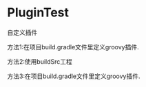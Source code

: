 # PluginTest

自定义插件

方法1:在项目build.gradle文件里定义groovy插件.

方法2:使用buildSrc工程

方法3:在项目build.gradle文件里定义groovy插件.
